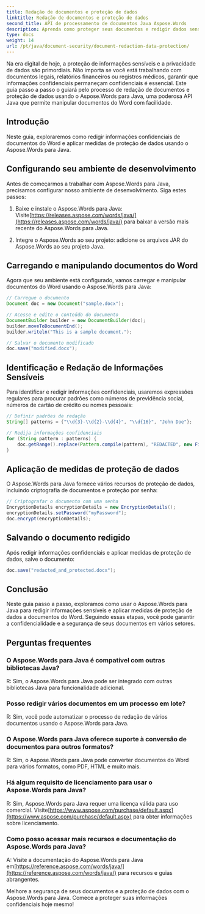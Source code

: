 ```yaml
---
title: Redação de documentos e proteção de dados
linktitle: Redação de documentos e proteção de dados
second_title: API de processamento de documentos Java Aspose.Words
description: Aprenda como proteger seus documentos e redigir dados sensíveis usando Aspose.Words para Java. Guia passo a passo com código-fonte.
type: docs
weight: 14
url: /pt/java/document-security/document-redaction-data-protection/
---
```


Na era digital de hoje, a proteção de informações sensíveis e a privacidade de dados são primordiais. Não importa se você está trabalhando com documentos legais, relatórios financeiros ou registros médicos, garantir que informações confidenciais permaneçam confidenciais é essencial. Este guia passo a passo o guiará pelo processo de redação de documentos e proteção de dados usando o Aspose.Words para Java, uma poderosa API Java que permite manipular documentos do Word com facilidade.

## Introdução

Neste guia, exploraremos como redigir informações confidenciais de documentos do Word e aplicar medidas de proteção de dados usando o Aspose.Words para Java. 

## Configurando seu ambiente de desenvolvimento

Antes de começarmos a trabalhar com Aspose.Words para Java, precisamos configurar nosso ambiente de desenvolvimento. Siga estes passos:

1.  Baixe e instale o Aspose.Words para Java: Visite[https://releases.aspose.com/words/java/](https://releases.aspose.com/words/java/) para baixar a versão mais recente do Aspose.Words para Java.

2. Integre o Aspose.Words ao seu projeto: adicione os arquivos JAR do Aspose.Words ao seu projeto Java.

## Carregando e manipulando documentos do Word

Agora que seu ambiente está configurado, vamos carregar e manipular documentos do Word usando o Aspose.Words para Java:

```java
// Carregue o documento
Document doc = new Document("sample.docx");

// Acesse e edite o conteúdo do documento
DocumentBuilder builder = new DocumentBuilder(doc);
builder.moveToDocumentEnd();
builder.writeln("This is a sample document.");

// Salvar o documento modificado
doc.save("modified.docx");
```

## Identificação e Redação de Informações Sensíveis

Para identificar e redigir informações confidenciais, usaremos expressões regulares para procurar padrões como números de previdência social, números de cartão de crédito ou nomes pessoais:

```java
// Definir padrões de redação
String[] patterns = {"\\d{3}-\\d{2}-\\d{4}", "\\d{16}", "John Doe"};

// Redija informações confidenciais
for (String pattern : patterns) {
    doc.getRange().replace(Pattern.compile(pattern), "REDACTED", new FindReplaceOptions());
}
```

## Aplicação de medidas de proteção de dados

O Aspose.Words para Java fornece vários recursos de proteção de dados, incluindo criptografia de documentos e proteção por senha:

```java
// Criptografar o documento com uma senha
EncryptionDetails encryptionDetails = new EncryptionDetails();
encryptionDetails.setPassword("myPassword");
doc.encrypt(encryptionDetails);
```

## Salvando o documento redigido

Após redigir informações confidenciais e aplicar medidas de proteção de dados, salve o documento:

```java
doc.save("redacted_and_protected.docx");
```

## Conclusão

Neste guia passo a passo, exploramos como usar o Aspose.Words para Java para redigir informações sensíveis e aplicar medidas de proteção de dados a documentos do Word. Seguindo essas etapas, você pode garantir a confidencialidade e a segurança de seus documentos em vários setores.

## Perguntas frequentes

### O Aspose.Words para Java é compatível com outras bibliotecas Java?

R: Sim, o Aspose.Words para Java pode ser integrado com outras bibliotecas Java para funcionalidade adicional.

### Posso redigir vários documentos em um processo em lote?

R: Sim, você pode automatizar o processo de redação de vários documentos usando o Aspose.Words para Java.

### O Aspose.Words para Java oferece suporte à conversão de documentos para outros formatos?

R: Sim, o Aspose.Words para Java pode converter documentos do Word para vários formatos, como PDF, HTML e muito mais.

### Há algum requisito de licenciamento para usar o Aspose.Words para Java?

 R: Sim, Aspose.Words para Java requer uma licença válida para uso comercial. Visite[https://www.aspose.com/purchase/default.aspx](https://www.aspose.com/purchase/default.aspx) para obter informações sobre licenciamento.

### Como posso acessar mais recursos e documentação do Aspose.Words para Java?

A: Visite a documentação do Aspose.Words para Java em[https://reference.aspose.com/words/java/](https://reference.aspose.com/words/java/) para recursos e guias abrangentes.

Melhore a segurança de seus documentos e a proteção de dados com o Aspose.Words para Java. Comece a proteger suas informações confidenciais hoje mesmo!